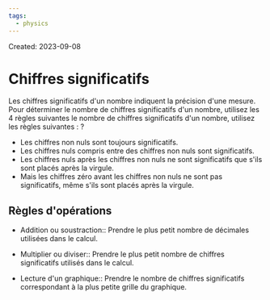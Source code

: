 ```yaml
---
tags:
  - physics
---
```

Created: 2023-09-08

# Chiffres significatifs
Les chiffres significatifs d'un nombre indiquent la précision d'une mesure. Pour déterminer le nombre de chiffres significatifs d'un nombre, utilisez les 4 règles suivantes
le nombre de chiffres significatifs d'un nombre, utilisez les règles suivantes :
?
- Les chiffres non nuls sont toujours significatifs.
- Les chiffres nuls compris entre des chiffres non nuls sont significatifs.
- Les chiffres nuls après les chiffres non nuls ne sont significatifs que s'ils sont placés après la virgule.
- Mais les chiffres zéro avant les chiffres non nuls ne sont pas significatifs, même s'ils sont placés après la virgule.
<!--SR:!2023-12-21,63,250-->

## Règles d'opérations
- Addition ou soustraction:: Prendre le plus petit nombre de décimales utilisées dans le calcul.
<!--SR:!2024-04-23,137,250-->
- Multiplier ou diviser:: Prendre le plus petit nombre de chiffres significatifs utilisés dans le calcul.
<!--SR:!2024-02-25,89,210-->
- Lecture d'un graphique:: Prendre le nombre de chiffres significatifs correspondant à la plus petite grille du graphique.
<!--SR:!2024-02-03,84,230-->